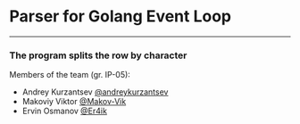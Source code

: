 # Parser for Golang Event Loop
---
### The program splits the row by character

Members of the team (gr. IP-05):
 * Andrey Kurzantsev [@andreykurzantsev](https://github.com/andreykurzantsev)
 * Makoviy Viktor [@Makov-Vik](https://github.com/Makov-Vik)
 * Ervin Osmanov [@Er4ik](https://github.com/Er4ik)